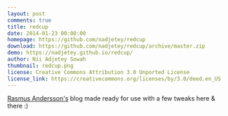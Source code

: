 ```yaml
---
layout: post
comments: true
title: redcup
date: 2014-01-23 00:00:00
homepage: https://github.com/nadjetey/redcup
download: https://github.com/nadjetey/redcup/archive/master.zip
demo: https://nadjetey.github.io/redcup/
author: Nii Adjetey Sowah
thumbnail: redcup.png
license: Creative Commons Attribution 3.0 Unported License
license_link: https://creativecommons.org/licenses/by/3.0/deed.en_US
---
```


[Rasmus Andersson's](https://rsms.me/) blog made ready for use with a few tweaks here & there :)

